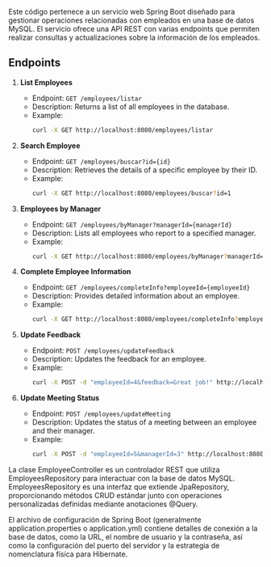 Este código pertenece a un servicio web Spring Boot diseñado para gestionar operaciones relacionadas con empleados en una base de datos MySQL. El servicio ofrece una API REST con varias endpoints que permiten realizar consultas y actualizaciones sobre la información de los empleados.

## Endpoints

1. **List Employees**
    - Endpoint: `GET /employees/listar`
    - Description: Returns a list of all employees in the database.
    - Example:
      ```bash
      curl -X GET http://localhost:8080/employees/listar
      ```

2. **Search Employee**
    - Endpoint: `GET /employees/buscar?id={id}`
    - Description: Retrieves the details of a specific employee by their ID.
    - Example:
      ```bash
      curl -X GET http://localhost:8080/employees/buscar?id=1
      ```

3. **Employees by Manager**
    - Endpoint: `GET /employees/byManager?managerId={managerId}`
    - Description: Lists all employees who report to a specified manager.
    - Example:
      ```bash
      curl -X GET http://localhost:8080/employees/byManager?managerId=2
      ```

4. **Complete Employee Information**
    - Endpoint: `GET /employees/completeInfo?employeeId={employeeId}`
    - Description: Provides detailed information about an employee.
    - Example:
      ```bash
      curl -X GET http://localhost:8080/employees/completeInfo?employeeId=3
      ```

5. **Update Feedback**
    - Endpoint: `POST /employees/updateFeedback`
    - Description: Updates the feedback for an employee.
    - Example:
      ```bash
      curl -X POST -d "employeeId=4&feedback=Great job!" http://localhost:8080/employees/updateFeedback
      ```

6. **Update Meeting Status**
    - Endpoint: `POST /employees/updateMeeting`
    - Description: Updates the status of a meeting between an employee and their manager.
    - Example:
      ```bash
      curl -X POST -d "employeeId=5&managerId=3" http://localhost:8080/employees/updateMeeting
      ```


La clase EmployeeController es un controlador REST que utiliza EmployeesRepository para interactuar con la base de datos MySQL. EmployeesRepository es una interfaz que extiende JpaRepository, proporcionando métodos CRUD estándar junto con operaciones personalizadas definidas mediante anotaciones @Query.

El archivo de configuración de Spring Boot (generalmente application.properties o application.yml) contiene detalles de conexión a la base de datos, como la URL, el nombre de usuario y la contraseña, así como la configuración del puerto del servidor y la estrategia de nomenclatura física para Hibernate.
